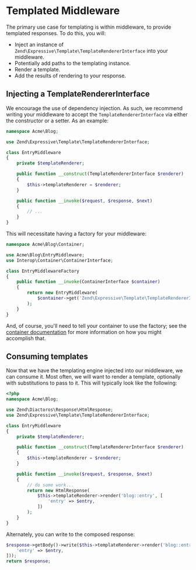 # Templated Middleware

The primary use case for templating is within middleware, to provide templated
responses. To do this, you will:

- Inject an instance of `Zend\Expressive\Template\TemplateRendererInterface` into your
  middleware.
- Potentially add paths to the templating instance.
- Render a template.
- Add the results of rendering to your response.

## Injecting a TemplateRendererInterface

We encourage the use of dependency injection. As such, we recommend writing your
middleware to accept the `TemplateRendererInterface` via either the constructor or a
setter. As an example:

```php
namespace Acme\Blog;

use Zend\Expressive\Template\TemplateRendererInterface;

class EntryMiddleware
{
    private $templateRenderer;

    public function __construct(TemplateRendererInterface $renderer)
    {
        $this->templateRenderer = $renderer;
    }

    public function __invoke($request, $response, $next)
    {
        // ...
    }
}
```

This will necessitate having a factory for your middleware:

```php
namespace Acme\Blog\Container;

use Acme\Blog\EntryMiddleware;
use Interop\Container\ContainerInterface;

class EntryMiddlewareFactory
{
    public function __invoke(ContainerInterface $container)
    {
        return new EntryMiddleware(
            $container->get('Zend\Expressive\Template\TemplateRendererInterface')
        );
    }
}
```

And, of course, you'll need to tell your container to use the factory; see the
[container documentation](../container/intro.md) for more information on how you
might accomplish that.

## Consuming templates

Now that we have the templating engine injected into our middleware, we can
consume it. Most often, we will want to render a template, optionally with
substitutions to pass to it. This will typically look like the following:

```php
<?php
namespace Acme\Blog;

use Zend\Diactoros\Response\HtmlResponse;
use Zend\Expressive\Template\TemplateRendererInterface;

class EntryMiddleware
{
    private $templateRenderer;

    public function __construct(TemplateRendererInterface $renderer)
    {
        $this->templateRenderer = $renderer;
    }

    public function __invoke($request, $response, $next)
    {
        // do some work...
        return new HtmlResponse(
            $this->templateRenderer->render('blog::entry', [
                'entry' => $entry,
            ])
        );
    }
}
```

Alternately, you can write to the composed response:

```php
$response->getBody()->write($this->templateRenderer->render('blog::entry', [
    'entry' => $entry,
]));
return $response;
```

